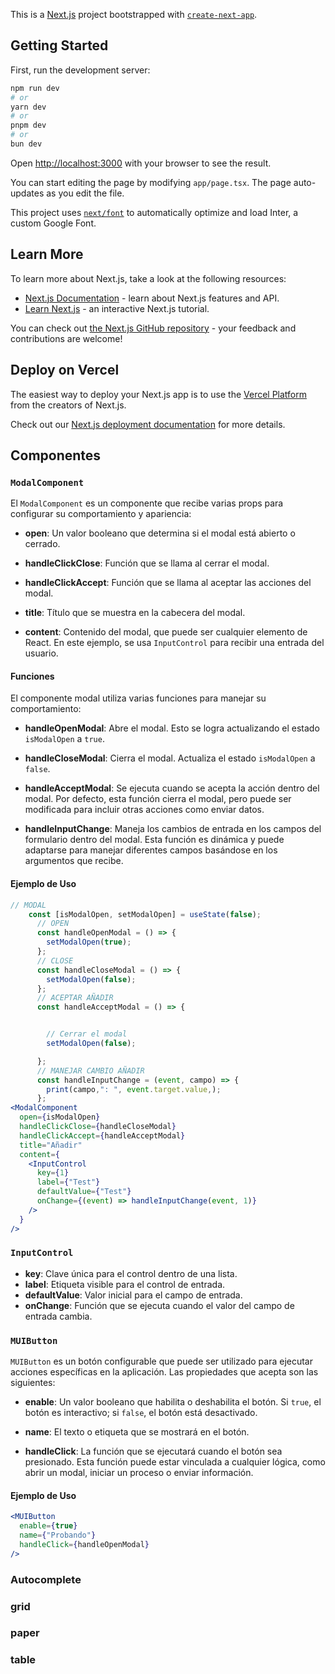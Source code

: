This is a [Next.js](https://nextjs.org/) project bootstrapped with [`create-next-app`](https://github.com/vercel/next.js/tree/canary/packages/create-next-app).

## Getting Started

First, run the development server:

```bash
npm run dev
# or
yarn dev
# or
pnpm dev
# or
bun dev
```

Open [http://localhost:3000](http://localhost:3000) with your browser to see the result.

You can start editing the page by modifying `app/page.tsx`. The page auto-updates as you edit the file.

This project uses [`next/font`](https://nextjs.org/docs/basic-features/font-optimization) to automatically optimize and load Inter, a custom Google Font.

## Learn More

To learn more about Next.js, take a look at the following resources:

- [Next.js Documentation](https://nextjs.org/docs) - learn about Next.js features and API.
- [Learn Next.js](https://nextjs.org/learn) - an interactive Next.js tutorial.

You can check out [the Next.js GitHub repository](https://github.com/vercel/next.js/) - your feedback and contributions are welcome!

## Deploy on Vercel

The easiest way to deploy your Next.js app is to use the [Vercel Platform](https://vercel.com/new?utm_medium=default-template&filter=next.js&utm_source=create-next-app&utm_campaign=create-next-app-readme) from the creators of Next.js.

Check out our [Next.js deployment documentation](https://nextjs.org/docs/deployment) for more details.


## Componentes


###  `ModalComponent`

El `ModalComponent` es un componente que recibe varias props para configurar su comportamiento y apariencia:

- **open**: Un valor booleano que determina si el modal está abierto o cerrado.

- **handleClickClose**: Función que se llama al cerrar el modal.

- **handleClickAccept**: Función que se llama al aceptar las acciones del modal.

- **title**: Título que se muestra en la cabecera del modal.

- **content**: Contenido del modal, que puede ser cualquier elemento de React. En este ejemplo, se usa `InputControl` para recibir una entrada del usuario.

#### Funciones

El componente modal utiliza varias funciones para manejar su comportamiento:

- **handleOpenModal**: Abre el modal. Esto se logra actualizando el estado `isModalOpen` a `true`.

- **handleCloseModal**: Cierra el modal. Actualiza el estado `isModalOpen` a `false`.

- **handleAcceptModal**: Se ejecuta cuando se acepta la acción dentro del modal. Por defecto, esta función cierra el modal, pero puede ser modificada para incluir otras acciones como enviar datos.

- **handleInputChange**: Maneja los cambios de entrada en los campos del formulario dentro del modal. Esta función es dinámica y puede adaptarse para manejar diferentes campos basándose en los argumentos que recibe.

#### Ejemplo de Uso

```jsx
// MODAL
    const [isModalOpen, setModalOpen] = useState(false);
      // OPEN
      const handleOpenModal = () => {
        setModalOpen(true);
      };
      // CLOSE
      const handleCloseModal = () => {
        setModalOpen(false);
      };
      // ACEPTAR AÑADIR
      const handleAcceptModal = () => {


        // Cerrar el modal
        setModalOpen(false);

      };
      // MANEJAR CAMBIO AÑADIR
      const handleInputChange = (event, campo) => {
        print(campo,": ", event.target.value,);
      };
<ModalComponent
  open={isModalOpen}
  handleClickClose={handleCloseModal}
  handleClickAccept={handleAcceptModal}
  title="Añadir"
  content={
    <InputControl
      key={1}
      label={"Test"}
      defaultValue={"Test"} 
      onChange={(event) => handleInputChange(event, 1)}
    />
  }
/>
```

###  `InputControl`

- **key**: Clave única para el control dentro de una lista.
- **label**: Etiqueta visible para el control de entrada.
- **defaultValue**: Valor inicial para el campo de entrada.
- **onChange**: Función que se ejecuta cuando el valor del campo de entrada cambia.

###  `MUIButton`

`MUIButton` es un botón configurable que puede ser utilizado para ejecutar acciones específicas en la aplicación. Las propiedades que acepta son las siguientes:

- **enable**: Un valor booleano que habilita o deshabilita el botón. Si `true`, el botón es interactivo; si `false`, el botón está desactivado.

- **name**: El texto o etiqueta que se mostrará en el botón.

- **handleClick**: La función que se ejecutará cuando el botón sea presionado. Esta función puede estar vinculada a cualquier lógica, como abrir un modal, iniciar un proceso o enviar información.

#### Ejemplo de Uso

```jsx
<MUIButton
  enable={true}
  name={"Probando"}
  handleClick={handleOpenModal}
/>
```

### Autocomplete
### grid
### paper
### table